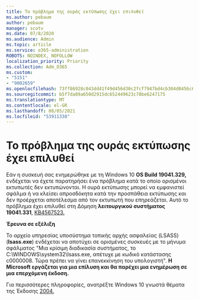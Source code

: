 ```yaml
---
title: Το πρόβλημα της ουράς εκτύπωσης έχει επιλυθεί
ms.author: pebaum
author: pebaum
manager: scotv
ms.date: 07/8/2020
ms.audience: Admin
ms.topic: article
ms.service: o365-administration
ROBOTS: NOINDEX, NOFOLLOW
localization_priority: Priority
ms.collection: Adm_O365
ms.custom:
- "5151"
- "9002659"
ms.openlocfilehash: 73ff86928c043dd41f49d456d30c2fcf7947bd4cb304d0456c634d4fa5808239
ms.sourcegitcommit: b5f7da89a650d2915dc652449623c78be6247175
ms.translationtype: MT
ms.contentlocale: el-GR
ms.lasthandoff: 08/05/2021
ms.locfileid: "53911338"
---
```

# <a name="print-spooler-issue-is-resolved"></a>Το πρόβλημα της ουράς εκτύπωσης έχει επιλυθεί

Εάν η συσκευή σας ενημερώθηκε με τη Windows 10 **OS Build 19041.329,** ενδέχεται να έχετε παρατηρήσει ένα πρόβλημα κατά το οποίο ορισμένοι εκτυπωτές δεν εκτυπώνονται.   Η ουρά εκτύπωσης μπορεί να εμφανιστεί σφάλμα ή να κλείσει απροσδόκητα κατά την προσπάθεια εκτύπωσης και δεν προέρχεται αποτέλεσμα από τον εκτυπωτή που επηρεάζεται. Αυτό το πρόβλημα έχει επιλυθεί στη Δόμηση **λειτουργικού συστήματος 19041.331**, [KB4567523.](https://support.microsoft.com/help/4567523/windows-10-update-kb4567523)  

**Έρευνα σε εξέλιξη**

Το αρχείο υπηρεσίας υποσύστημα τοπικής αρχής ασφαλείας (LSASS) (**Isass.exe**) ενδέχεται να αποτύχει σε ορισμένες συσκευές με το μήνυμα σφάλματος "Μια κρίσιμη διαδικασία συστήματος, το C:\WINDOWS\system32\Isass.exe, απέτυχε με κωδικό κατάστασης c0000008. Τώρα πρέπει να γίνει επανεκκίνηση του υπολογιστή".  **Η Microsoft εργάζεται για μια επίλυση και θα παρέχει μια ενημέρωση σε μια επερχόμενη έκδοση.**

Για περισσότερες πληροφορίες, ανατρέξτε Windows 10 γνωστά θέματα της Έκδοσης [2004.](https://docs.microsoft.com/windows/release-information/status-windows-10-2004#442msgdesc)